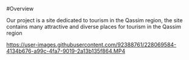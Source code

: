 #Overview

Our project is a site dedicated to tourism in the Qassim region, the site contains many attractive and diverse places for tourism in the Qassim region

https://user-images.githubusercontent.com/92388761/228069584-4134b676-a99c-4fa7-9019-2a13b135f864.MP4
